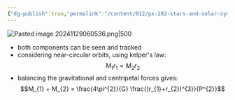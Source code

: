 ```yaml
---
{"dg-publish":true,"permalink":"/content/012/px-282-stars-and-solar-system/term-1-stars/f-binary-stars-and-fundamental-parameters/px-285-f2-visual-binaries/","noteIcon":"1","created":"2025-08-27T13:14:32.525+01:00","updated":"2024-11-29T06:32:37.000+00:00"}
---
```


![Pasted image 20241129060536.png|500](/img/user/pics/Pasted%20image%2020241129060536.png)

- both components can be seen and tracked
- considering near-circular orbits, using kelper's law:
$$M_{1} r_{1} = M_{2}r_{2}$$
- balancing the gravitational and centripetal forces gives:
$$M_{1} + M_{2} = \frac{4\pi^{2}}{G} \frac{(r_{1}+r_{2})^{3}}{P^{2}}$$
